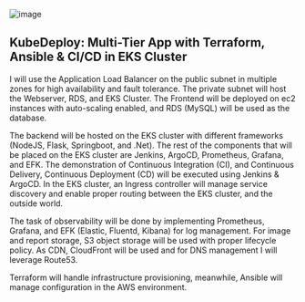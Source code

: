 ![image](https://github.com/user-attachments/assets/3e50d373-96b7-4ac8-a27e-6bbe3ad46c5e)


## KubeDeploy: Multi-Tier App with Terraform, Ansible & CI/CD in EKS Cluster

I will use the Application Load Balancer on the public subnet in multiple zones for high availability and fault tolerance. The private subnet will host the Webserver, RDS, and EKS Cluster. The Frontend will be deployed on ec2  instances with auto-scaling enabled, and RDS (MySQL) will be used as the database.

The backend will be hosted on the EKS cluster with different frameworks (NodeJS, Flask, Springboot, and .Net). The rest of the components that will be placed on the EKS cluster are Jenkins, ArgoCD, Prometheus, Grafana, and EFK. The demonstration of Continuous Integration (CI), and Continuous Delivery, Continuous Deployment (CD) will be executed using Jenkins & ArgoCD. In the EKS cluster, an Ingress controller will manage service discovery and enable proper routing between the  EKS cluster, and the outside world.

The task of observability will be done by implementing Prometheus, Grafana, and EFK (Elastic, Fluentd, Kibana) for log management. For image and report storage, S3 object storage will be used with proper lifecycle policy. As CDN, CloudFront will be used and for DNS management I will leverage Route53.

Terraform will handle infrastructure provisioning, meanwhile, Ansible will manage configuration in the AWS environment.
